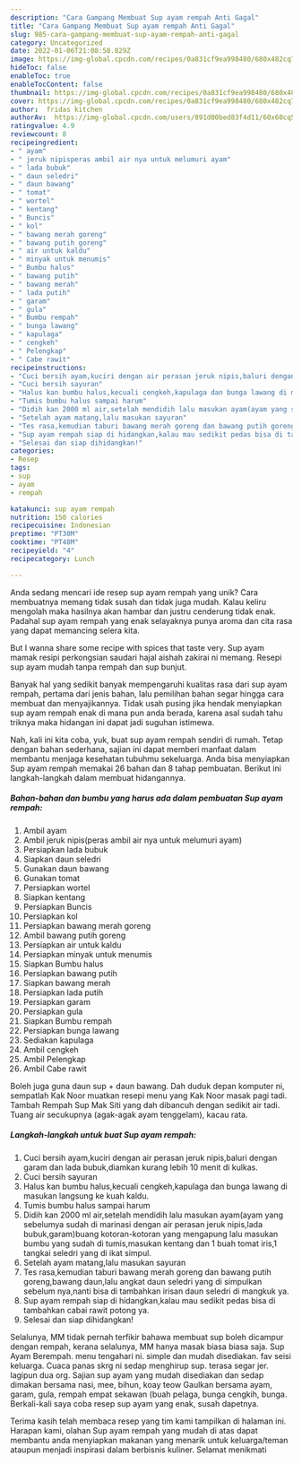 ```yaml
---
description: "Cara Gampang Membuat Sup ayam rempah Anti Gagal"
title: "Cara Gampang Membuat Sup ayam rempah Anti Gagal"
slug: 985-cara-gampang-membuat-sup-ayam-rempah-anti-gagal
category: Uncategorized
date: 2022-01-06T21:08:58.829Z
image: https://img-global.cpcdn.com/recipes/0a831cf9ea998480/680x482cq70/sup-ayam-rempah-foto-resep-utama.jpg
hideToc: false
enableToc: true
enableTocContent: false
thumbnail: https://img-global.cpcdn.com/recipes/0a831cf9ea998480/680x482cq70/sup-ayam-rempah-foto-resep-utama.jpg
cover: https://img-global.cpcdn.com/recipes/0a831cf9ea998480/680x482cq70/sup-ayam-rempah-foto-resep-utama.jpg
author:  fridas kitchen
authorAv:  https://img-global.cpcdn.com/users/891d00bed83f4d11/60x60cq50/avatar.jpg
ratingvalue: 4.9
reviewcount: 8
recipeingredient:
- " ayam"
- " jeruk nipisperas ambil air nya untuk melumuri ayam"
- " lada bubuk"
- " daun seledri"
- " daun bawang"
- " tomat"
- " wortel"
- " kentang"
- " Buncis"
- " kol"
- " bawang merah goreng"
- " bawang putih goreng"
- " air untuk kaldu"
- " minyak untuk menumis"
- " Bumbu halus"
- " bawang putih"
- " bawang merah"
- " lada putih"
- " garam"
- " gula"
- " Bumbu rempah"
- " bunga lawang"
- " kapulaga"
- " cengkeh"
- " Pelengkap"
- " Cabe rawit"
recipeinstructions:
- "Cuci bersih ayam,kuciri dengan air perasan jeruk nipis,baluri dengan garam dan lada bubuk,diamkan kurang lebih 10 menit di kulkas."
- "Cuci bersih sayuran"
- "Halus kan bumbu halus,kecuali cengkeh,kapulaga dan bunga lawang di masukan langsung ke kuah kaldu."
- "Tumis bumbu halus sampai harum"
- "Didih kan 2000 ml air,setelah mendidih lalu masukan ayam(ayam yang sebelumya sudah di marinasi dengan air perasan jeruk nipis,lada bubuk,garam)buang kotoran-kotoran yang mengapung lalu masukan bumbu yang sudah di tumis,masukan kentang dan 1 buah tomat iris,1 tangkai seledri yang di ikat simpul."
- "Setelah ayam matang,lalu masukan sayuran"
- "Tes rasa,kemudian taburi bawang merah goreng dan bawang putih goreng,bawang daun,lalu angkat daun seledri yang di simpulkan sebelum nya,nanti bisa di tambahkan irisan daun seledri di mangkuk ya."
- "Sup ayam rempah siap di hidangkan,kalau mau sedikit pedas bisa di tambahkan cabai rawit potong ya."
- "Selesai dan siap dihidangkan!"
categories:
- Resep
tags:
- sup
- ayam
- rempah

katakunci: sup ayam rempah 
nutrition: 150 calories
recipecuisine: Indonesian
preptime: "PT30M"
cooktime: "PT48M"
recipeyield: "4"
recipecategory: Lunch

---
```



Anda sedang mencari ide resep sup ayam rempah yang unik? Cara membuatnya memang tidak susah dan tidak juga mudah. Kalau keliru mengolah maka hasilnya akan hambar dan justru cenderung tidak enak. Padahal sup ayam rempah yang enak selayaknya punya aroma dan cita rasa yang dapat memancing selera kita.


But I wanna share some recipe with spices that taste very. Sup ayam mamak resipi perkongsian saudari hajal aishah zakirai ni memang. Resepi sup ayam mudah tanpa rempah dan sup bunjut.

Banyak hal yang sedikit banyak mempengaruhi kualitas rasa dari sup ayam rempah, pertama dari jenis bahan, lalu pemilihan bahan segar hingga cara membuat dan menyajikannya. Tidak usah pusing jika hendak menyiapkan sup ayam rempah enak di mana pun anda berada, karena asal sudah tahu triknya maka hidangan ini dapat jadi suguhan istimewa.


Nah, kali ini kita coba, yuk, buat sup ayam rempah sendiri di rumah. Tetap dengan bahan sederhana, sajian ini dapat memberi manfaat dalam membantu menjaga kesehatan tubuhmu sekeluarga. Anda bisa menyiapkan Sup ayam rempah memakai 26 bahan dan 8 tahap pembuatan. Berikut ini langkah-langkah dalam membuat hidangannya.

<!--inarticleads1-->

##### Bahan-bahan dan bumbu yang harus ada dalam pembuatan Sup ayam rempah:

1. Ambil  ayam
1. Ambil  jeruk nipis(peras ambil air nya untuk melumuri ayam)
1. Persiapkan  lada bubuk
1. Siapkan  daun seledri
1. Gunakan  daun bawang
1. Gunakan  tomat
1. Persiapkan  wortel
1. Siapkan  kentang
1. Persiapkan  Buncis
1. Persiapkan  kol
1. Persiapkan  bawang merah goreng
1. Ambil  bawang putih goreng
1. Persiapkan  air untuk kaldu
1. Persiapkan  minyak untuk menumis
1. Siapkan  Bumbu halus
1. Persiapkan  bawang putih
1. Siapkan  bawang merah
1. Persiapkan  lada putih
1. Persiapkan  garam
1. Persiapkan  gula
1. Siapkan  Bumbu rempah
1. Persiapkan  bunga lawang
1. Sediakan  kapulaga
1. Ambil  cengkeh
1. Ambil  Pelengkap
1. Ambil  Cabe rawit


Boleh juga guna daun sup + daun bawang. Dah duduk depan komputer ni, sempatlah Kak Noor muatkan resepi menu yang Kak Noor masak pagi tadi. Tambah Rempah Sup Mak Siti yang dah dibancuh dengan sedikit air tadi. Tuang air secukupnya (agak-agak ayam tenggelam), kacau rata. 

<!--inarticleads2-->

##### Langkah-langkah untuk buat Sup ayam rempah:

1. Cuci bersih ayam,kuciri dengan air perasan jeruk nipis,baluri dengan garam dan lada bubuk,diamkan kurang lebih 10 menit di kulkas.
1. Cuci bersih sayuran
1. Halus kan bumbu halus,kecuali cengkeh,kapulaga dan bunga lawang di masukan langsung ke kuah kaldu.
1. Tumis bumbu halus sampai harum
1. Didih kan 2000 ml air,setelah mendidih lalu masukan ayam(ayam yang sebelumya sudah di marinasi dengan air perasan jeruk nipis,lada bubuk,garam)buang kotoran-kotoran yang mengapung lalu masukan bumbu yang sudah di tumis,masukan kentang dan 1 buah tomat iris,1 tangkai seledri yang di ikat simpul.
1. Setelah ayam matang,lalu masukan sayuran
1. Tes rasa,kemudian taburi bawang merah goreng dan bawang putih goreng,bawang daun,lalu angkat daun seledri yang di simpulkan sebelum nya,nanti bisa di tambahkan irisan daun seledri di mangkuk ya.
1. Sup ayam rempah siap di hidangkan,kalau mau sedikit pedas bisa di tambahkan cabai rawit potong ya.
1. Selesai dan siap dihidangkan!

Selalunya, MM tidak pernah terfikir bahawa membuat sup boleh dicampur dengan rempah, kerana selalunya, MM hanya masak biasa biasa saja. Sup Ayam Berempah. menu tengahari ni. simple dan mudah disediakan. fav seisi keluarga. Cuaca panas skrg ni sedap menghirup sup. terasa segar jer. lagipun dua org. Sajian sup ayam yang mudah disediakan dan sedap dimakan bersama nasi, mee, bihun, koay teow Gaulkan bersama ayam, garam, gula, rempah empat sekawan (buah pelaga, bunga cengkih, bunga. Berkali-kali saya coba resep sup ayam yang enak, susah dapetnya. 

Terima kasih telah membaca resep yang tim kami tampilkan di halaman ini. Harapan kami, olahan Sup ayam rempah yang mudah di atas dapat membantu anda menyiapkan makanan yang menarik untuk keluarga/teman ataupun menjadi inspirasi dalam berbisnis kuliner. Selamat menikmati
